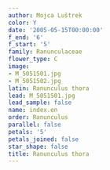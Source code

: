 ```yaml
---
author: Mojca Luštrek
color: Y
date: '2005-05-15T00:00:00'
f_end: '6'
f_start: '5'
family: Ranunculaceae
flower_type: C
image:
- M_5051501.jpg
- M_5051502.jpg
latin: Ranunculus thora
lead: M_5051501.jpg
lead_sample: false
name: index.en
order: Ranunculus
parallel: false
petals: '5'
petals_joined: false
star_shape: false
title: Ranunculus thora
---
```

